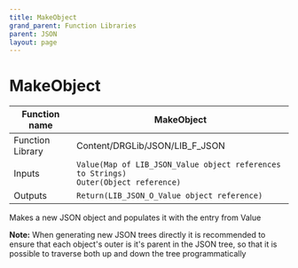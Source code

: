 ```yaml
---
title: MakeObject
grand_parent: Function Libraries
parent: JSON
layout: page
---
```


# MakeObject

| Function name | MakeObject |
| --- | --- |
| Function Library | Content/DRGLib/JSON/LIB_F_JSON |
| Inputs | `Value(Map of LIB_JSON_Value object references to Strings)`<br/>`Outer(Object reference)` |
| Outputs | `Return(LIB_JSON_O_Value object reference)` |

Makes a new JSON object and populates it with the entry from Value

**Note:**
When generating new JSON trees directly it is recommended to ensure that each object's outer is it's parent in the JSON tree, so that it is possible to traverse both up and down the tree programmatically
